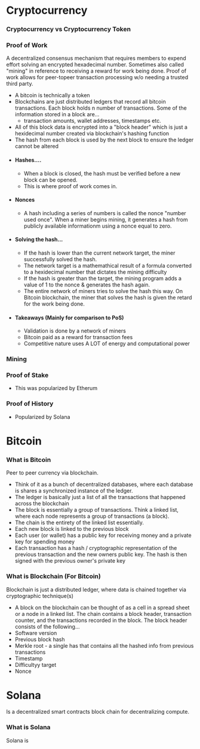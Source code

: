 # Cryptocurrency

### Cryptocurrency vs Cryptocurrency Token

### Proof of Work
A decentralized consensus mechanism that requires members to expend effort solving an encrypted hexadecimal number. Sometimes also called "mining" in reference to receiving a reward for work being done. Proof of work allows for peer-topeer transaction processing w/o needing a trusted third party.
- A bitcoin is technically a token
- Blockchains are just distributed ledgers that record all bitcoin transactions. Each block holds n number of transactions. Some of the information stored in a block are...
    - transaction amounts, wallet addresses, timestamps etc.
- All of this block data is encrypted into a "block header" which is just a hexidecimal number created via blockchain's hashing function
- The hash from each block is used by the next block to ensure the ledger cannot be altered
- #### Hashes....
    - When a block is closed, the hash must be verified before a new block can be opened.
    - This is where proof of work comes in.
- #### Nonces
    - A hash including a series of numbers is called the nonce "number used once". When a miner begins mining, it generates a hash from publicly available informationm using a nonce equal to zero.
- #### Solving the hash...
    - If the hash is lower than the current network target, the miner successfully solved the hash.
    - The network target is a mathemathical result of a formula converted to a hexidecimal number that dictates the mining difficulty
    - If the hash is greater than the target, the mining program adds a value of 1 to the nonce & generates the hash again.
    - The entire network of miners tries to solve the hash this way. On Bitcoin blockchain, the miner that solves the hash is given the retard for the work being done.
- #### Takeaways (Mainly for comparison to PoS)
    - Validation is done by a network of miners
    - Bitcoin paid as a reward for transaction fees
    - Competitive nature uses A LOT of energy and computational power

### Mining


### Proof of Stake
- This was popularized by Etherum

### Proof of History
- Popularized by Solana

# Bitcoin

### What is Bitcoin
Peer to peer currency via blockchain. 

- Think of it as a bunch of decentralized databases, where each database is shares a synchronized instance of the ledger.
- The ledger is basically just a list of all the transactions that happened across the blockchain
- The block is essentially a group of transactions. Think a linked list, where each node represents a group of transactions (a block).
- The chain is the entirety of the linked list essentially.
- Each new block is linked to the previous block
- Each user (or wallet) has a public key for receiving money and a private key for spending money
- Each transaction has a hash / cryptographic representation of the previous transaction and the new owners public key. The hash is then signed with the previous owner's private key

### What is Blockchain (For Bitcoin)
Blockchain is just a distributed ledger, where data is chained together via cryptographic technique(s)
- A block on the blockchain can be thought of as a cell in a spread sheet or a node in a linked list. The chain contains a block header, transaction counter, and the transactions recorded in the block. The block header consists of the following...
- Software version
- Previous block hash
- Merkle root - a single has that contains all the hashed info from previous transactions
- Timestamp
- Difficultyy target
- Nonce




# Solana
Is a decentralized smart contracts block chain for decentralizing compute.

### What is Solana
Solana is